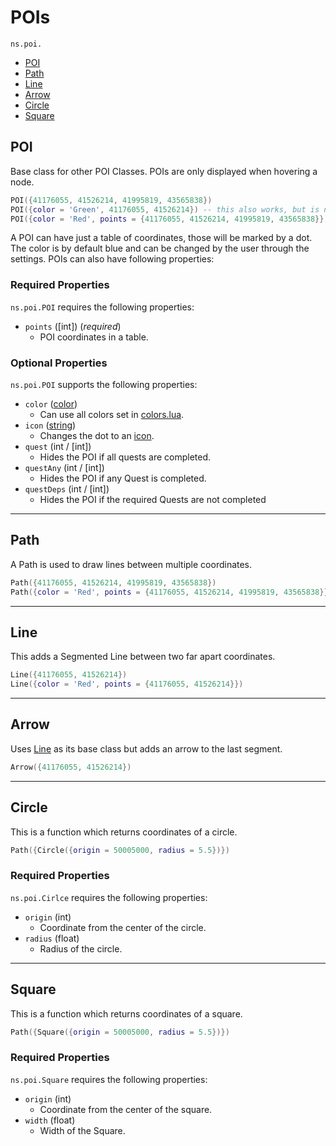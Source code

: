 # POIs

`ns.poi.`
- [POI](#poi)
- [Path](#path)
- [Line](#line)
- [Arrow](#arrow)
- [Circle](#circle)
- [Square](#square)


## POI
Base class for other POI Classes.
POIs are only displayed when hovering a node.

```lua
POI({41176055, 41526214, 41995819, 43565838})
POI({color = 'Green', 41176055, 41526214}) -- this also works, but is not recommended
POI({color = 'Red', points = {41176055, 41526214, 41995819, 43565838}})
```

A POI can have just a table of coordinates, those will be marked by a dot. The color is by default blue and can be changed by the user through the settings.
POIs can also have following properties:

### Required Properties
`ns.poi.POI` requires the following properties:

* `points` ([int]) (*required*)
  * POI coordinates in a table.

### Optional Properties
`ns.poi.POI` supports the following properties:

* `color` ([color](colors.html))
  * Can use all colors set in [colors.lua](colors.html).
* `icon` ([string](icons.html))
  * Changes the dot to an [icon](icons.html).
* `quest` (int / [int])
  * Hides the POI if all quests are completed.
* `questAny` (int / [int])
  * Hides the POI if any Quest is completed.
* `questDeps` (int / [int])
  * Hides the POI if the required Quests are not completed

<!--
---

## Glow
Only used internally for hover and focus effects.

```lua
Glow()
``` -->

---

## Path
A Path is used to draw lines between multiple coordinates.

```lua
Path({41176055, 41526214, 41995819, 43565838})
Path({color = 'Red', points = {41176055, 41526214, 41995819, 43565838}})
```

---

## Line
This adds a Segmented Line between two far apart coordinates.

```lua
Line({41176055, 41526214})
Line({color = 'Red', points = {41176055, 41526214}})
```

---

## Arrow
Uses [Line](#line) as its base class but adds an arrow to the last segment.

```lua
Arrow({41176055, 41526214})
```

---

## Circle
This is a function which returns coordinates of a circle.

```lua
Path({Circle({origin = 50005000, radius = 5.5})})
```

### Required Properties
`ns.poi.Cirlce` requires the following properties:

* `origin` (int)
  * Coordinate from the center of the circle.
* `radius` (float)
  * Radius of the circle.

---

## Square
This is a function which returns coordinates of a square.

```lua
Path({Square({origin = 50005000, radius = 5.5})})
```

### Required Properties
`ns.poi.Square` requires the following properties:

* `origin` (int)
  * Coordinate from the center of the square.
* `width` (float)
  * Width of the Square.
